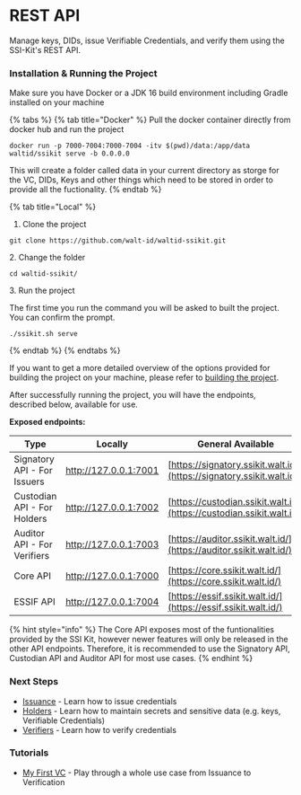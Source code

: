 # REST API

Manage keys, DIDs, issue Verifiable Credentials, and verify them using the SSI-Kit's REST API.

### Installation & Running the Project

Make sure you have Docker or a JDK 16 build environment including Gradle installed on your machine

{% tabs %}
{% tab title="Docker" %}
Pull the docker container directly from docker hub and run the project

```
docker run -p 7000-7004:7000-7004 -itv $(pwd)/data:/app/data waltid/ssikit serve -b 0.0.0.0
```

This will create a folder called data in your current directory as storge for the VC, DIDs, Keys and other things which need to be stored in order to provide all the fuctionality.
{% endtab %}

{% tab title="Local" %}
1. Clone the project

```
git clone https://github.com/walt-id/waltid-ssikit.git
```

2\. Change the folder

```
cd waltid-ssikit/
```

3\. Run the project

The first time you run the command you will be asked to built the project. You can confirm the prompt.

```
./ssikit.sh serve 
```
{% endtab %}
{% endtabs %}

If you want to get a more detailed overview of the options provided for building the project on your machine, please refer to [building the project](build.md).

After successfully running the project, you will have the endpoints, described below, available for use.&#x20;

**Exposed endpoints:**

| Type                        | Locally               | General Available                                                      |
| --------------------------- | --------------------- | ---------------------------------------------------------------------- |
| Signatory API - For Issuers | http://127.0.0.1:7001 | [https://signatory.ssikit.walt.id/](https://signatory.ssikit.walt.id/) |
| Custodian API - For Holders | http://127.0.0.1:7002 | [https://custodian.ssikit.walt.id/](https://custodian.ssikit.walt.id/) |
| Auditor API - For Verifiers | http://127.0.0.1:7003 | [https://auditor.ssikit.walt.id/](https://auditor.ssikit.walt.id/)     |
| Core API                    | http://127.0.0.1:7000 | [https://core.ssikit.walt.id/](https://core.ssikit.walt.id/)           |
| ESSIF API                   | http://127.0.0.1:7004 | [https://essif.ssikit.walt.id/](https://essif.ssikit.walt.id/)         |

{% hint style="info" %}
The Core API exposes most of the funtionalities provided by the SSI Kit, however newer features will only be released in the other API endpoints. Therefore, it is recommended to use the Signatory API, Custodian API and Auditor API for most use cases.
{% endhint %}

### Next Steps

* [Issuance](rest-apis/signatory-api.md) - Learn how to issue credentials
* [Holders](rest-apis/custodian-api/) - Learn how to maintain secrets and sensitive data (e.g. keys, Verifiable Credentials)
* [Verifiers](rest-apis/auditor-api.md) - Learn how to verify credentials

### Tutorials

* [My First VC](../tutorials/my-first-vc.md) - Play through a whole use case from Issuance to Verification

